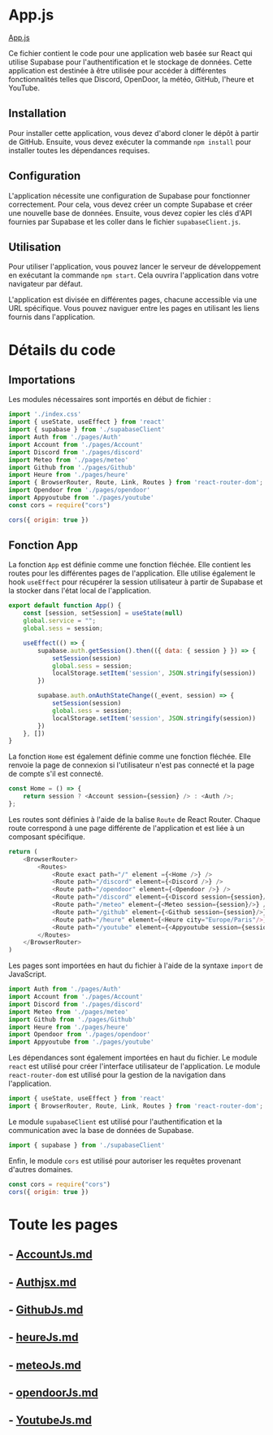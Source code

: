 # App.js
[App.js](../src/App.js)

Ce fichier contient le code pour une application web basée sur React qui utilise Supabase pour l'authentification et le stockage de données. Cette application est destinée à être utilisée pour accéder à différentes fonctionnalités telles que Discord, OpenDoor, la météo, GitHub, l'heure et YouTube.

## Installation
Pour installer cette application, vous devez d'abord cloner le dépôt à partir de GitHub. Ensuite, vous devez exécuter la commande `npm install` pour installer toutes les dépendances requises.

## Configuration
L'application nécessite une configuration de Supabase pour fonctionner correctement. Pour cela, vous devez créer un compte Supabase et créer une nouvelle base de données. Ensuite, vous devez copier les clés d'API fournies par Supabase et les coller dans le fichier `supabaseClient.js`.

## Utilisation
Pour utiliser l'application, vous pouvez lancer le serveur de développement en exécutant la commande `npm start`. Cela ouvrira l'application dans votre navigateur par défaut.

L'application est divisée en différentes pages, chacune accessible via une URL spécifique. Vous pouvez naviguer entre les pages en utilisant les liens fournis dans l'application.

# Détails du code
## Importations
Les modules nécessaires sont importés en début de fichier :
```js
import './index.css'
import { useState, useEffect } from 'react'
import { supabase } from './supabaseClient'
import Auth from './pages/Auth'
import Account from './pages/Account'
import Discord from './pages/discord'
import Meteo from './pages/meteo'
import Github from './pages/Github'
import Heure from './pages/heure'
import { BrowserRouter, Route, Link, Routes } from 'react-router-dom';
import Opendoor from './pages/opendoor'
import Appyoutube from './pages/youtube'
const cors = require("cors")

cors({ origin: true })
```

## Fonction App
La fonction `App` est définie comme une fonction fléchée. Elle contient les routes pour les différentes pages de l'application. Elle utilise également le hook `useEffect` pour récupérer la session utilisateur à partir de Supabase et la stocker dans l'état local de l'application.

```js
export default function App() {
    const [session, setSession] = useState(null)
    global.service = "";
    global.sess = session;

    useEffect(() => {
        supabase.auth.getSession().then(({ data: { session } }) => {
            setSession(session)
            global.sess = session;
            localStorage.setItem('session', JSON.stringify(session))
        })

        supabase.auth.onAuthStateChange((_event, session) => {
            setSession(session)
            global.sess = session;
            localStorage.setItem('session', JSON.stringify(session))
        })
    }, [])
}
```

La fonction `Home` est également définie comme une fonction fléchée. Elle renvoie la page de connexion si l'utilisateur n'est pas connecté et la page de compte s'il est connecté.

```js
const Home = () => {
    return session ? <Account session={session} /> : <Auth />;
};
```

Les routes sont définies à l'aide de la balise `Route` de React Router. Chaque route correspond à une page différente de l'application et est liée à un composant spécifique.

```js
return (
    <BrowserRouter>
        <Routes>
            <Route exact path="/" element ={<Home />} />
            <Route path="/discord" element={<Discord />} />
            <Route path="/opendoor" element={<Opendoor />} />
            <Route path="/discord" element={<Discord session={session}/>} />
            <Route path="/meteo" element={<Meteo session={session}/>} />
            <Route path="/github" element={<Github session={session}/>} />
            <Route path="/heure" element={<Heure city="Europe/Paris"/>} />
            <Route path="/youtube" element={<Appyoutube session={session}/>} />
        </Routes>
    </BrowserRouter>
)
```

Les pages sont importées en haut du fichier à l'aide de la syntaxe `import` de JavaScript.

```js
import Auth from './pages/Auth'
import Account from './pages/Account'
import Discord from './pages/discord'
import Meteo from './pages/meteo'
import Github from './pages/Github'
import Heure from './pages/heure'
import Opendoor from './pages/opendoor'
import Appyoutube from './pages/youtube'
```

Les dépendances sont également importées en haut du fichier. Le module `react` est utilisé pour créer l'interface utilisateur de l'application. Le module `react-router-dom` est utilisé pour la gestion de la navigation dans l'application.

```js
import { useState, useEffect } from 'react'
import { BrowserRouter, Route, Link, Routes } from 'react-router-dom';
```

Le module `supabaseClient` est utilisé pour l'authentification et la communication avec la base de données de Supabase.

```js
import { supabase } from './supabaseClient'
```

Enfin, le module `cors` est utilisé pour autoriser les requêtes provenant d'autres domaines.

```js
const cors = require("cors")
cors({ origin: true })
```

# Toute les pages
## - [AccountJs.md](pages/AccountJs.md)
## - [Authjsx.md](pages/Authjsx.md)
## - [GithubJs.md](pages/GithubJs.md)
## - [heureJs.md](pages/heureJs.md)
## - [meteoJs.md](pages/meteoJs.md)
## - [opendoorJs.md](pages/opendoorJs.md)
## - [YoutubeJs.md](pages/YoutubeJs.md)